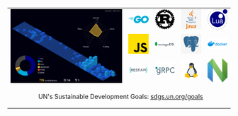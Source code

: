 <table>
  <tr>
    <td colspan="4" rowspan="3">
    	 <img src="./profile-3d-contrib/profile-night-view.svg" alt="lavantien profile's gitblock" title="lavantien profile's gitblock" width="400"/>
    </td>
    <td><img src="./assets/logo-go.png" alt="go" title="go" width="72" /></td>
    <td><img src="./assets/logo-rust.png" alt="rust" title="rust" width="72" /></td>
    <td><img src="./assets/logo-java.png" alt="java" title="java" width="72" /></td>
    <td><img src="./assets/logo-lua.png" alt="lua" title="lua" width="72" /></td>
  </tr>
  <tr>
    <td><img src="./assets/logo-js.png" alt="js" title="js" width="72" /></td>
    <td><img src="./assets/logo-mongo.png" alt="mongo" title="mongo" width="72" /></td>
    <td><img src="./assets/logo-postgres.png" alt="postgres" title="postgres" width="72" /></td>
    <td><img src="./assets/logo-docker.png" alt="docker" title="docker" width="72" /></td>
  </tr>
  <tr>
    <td><img src="./assets/logo-rest.png" alt="rest" title="rest" width="72" /></td>
    <td><img src="./assets/logo-grpc.png" alt="grpc" title="grpc" width="72" /></td>
    <td><img src="./assets/logo-linux.png" alt="linux" title="linux" width="72" /></td>
    <td><img src="./assets/logo-neovim.png" alt="neovim" title="neovim" width="72" /></td>
  </tr>
  <tr>
    <td colspan="8" align="center"><p>&nbsp;&nbsp;UN's Sustainable Development Goals: <a href="https://sdgs.un.org/goals" target=”_blank”>sdgs.un.org/goals</a></p></td>
  </tr>
</table>

